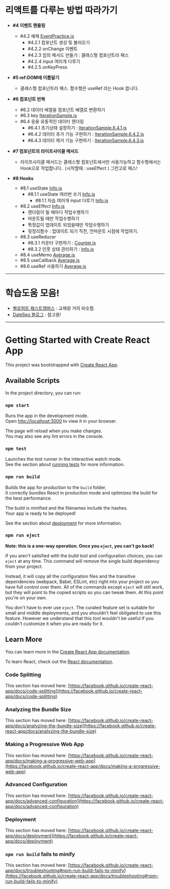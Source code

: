 # 리액트를 다루는 방법 따라가기

<!--  2023-01-06 20:29 banghg  -->

- **#4 이벤트 핸들링**
  - #4.2 예제 [EventPractice.js](./src/EventPractice.js)
    - #4.2.1 컴포넌트 생성 및 불러오기
    - #4.2.2 onChange 이벤트
    - #4.2.3 임의 메서드 만들기 : 클래스형 컴포넌트라 패스
    - #4.2.4 input 여러개 다루기
    - #4.2.5 onKeyPress

- **#5 ref:DOM에 이름달기**
  - 클래스형 컴포넌트라 패스. 함수형은 useRef 라는 Hook 씁니다.

- **#6 컴포넌트 반복**
  - #6.2 데이터 배열을 컴포넌트 배열로 변환하기 
  - #6.3 key [IterationSample.js](./src/IterationSample.js)
  - #6.4 응용 유동적인 데이터 렌더링 
    - #6.4.1 초기상태 설정하기 : [IterationSample.6.4.1.js](./src/IterationSample.6.4.1.js)
    - #6.4.2 데이터 추가 기능 구현하기 : [IterationSample.6.4.2.js](./src/IterationSample.6.4.2.js)
    - #6.4.3 데이터 제거 기능 구현하기 : [IterationSample.6.4.3.js](./src/IterationSample.6.4.3.js)

- **#7 컴포넌트의 라이프사이클 메서드**
  - 라이프사이클 메서드는 클래스형 컴포넌트에서만 사용가능하고 함수형에서는 Hook으로 작업합니다.. (시작할때 : useEffect ) 그런고로 패스!


- **#8 Hooks**
  - #8.1 useState [Info.js](./src/Info.js)
    - #8.1.1 useState 여러번 쓰기  [Info.js](./src/Info.useState.js)
      - #8.1.1 자습 여러개 input 다루기  [Info.js](./src/Info.useState.several.js)
  - #8.2 useEffect [Info.js](./src/Info.useEffect.js)
    - 렌더링이 될 때마다 작업수행하기
    - 마운트될 때만 작업수행하기
    - 특정값이 업데이트 되었을때만 작업수행하기
    - 뒷정리함수 : 업데이트 되기 직전, 언마운트 시점에 작업하기.
  - #8.3 useReducer
    - #8.3.1 카운터 구현하기 : [Counter.js](./src/Counter.useReduce.js)
    - #8.3.2 인풋 상태 관리하기 : [Info.js](./src/Info.useReduce.8.3.2.js)
  - #8.4 useMemo [Average.js](./src/Average.js)
  - #8.5 useCallback [Average.js](./src/Average.callback.js)
  - #8.6 useRef 사용하기 [Average.js](./src/Average.useRef.js)


-------------------

# 학습도움 모음!
- [벨로퍼트 패스트캠퍼스](https://react.vlpt.us/basic/20-useReducer.html) : 교재랑 거의 비슷함.
- [DaleSeo 블로그](https://www.daleseo.com/react-hooks-use-reducer/) : 참고용!



-------------------
# Getting Started with Create React App

This project was bootstrapped with [Create React App](https://github.com/facebook/create-react-app).

## Available Scripts

In the project directory, you can run:

### `npm start`

Runs the app in the development mode.\
Open [http://localhost:3000](http://localhost:3000) to view it in your browser.

The page will reload when you make changes.\
You may also see any lint errors in the console.

### `npm test`

Launches the test runner in the interactive watch mode.\
See the section about [running tests](https://facebook.github.io/create-react-app/docs/running-tests) for more information.

### `npm run build`

Builds the app for production to the `build` folder.\
It correctly bundles React in production mode and optimizes the build for the best performance.

The build is minified and the filenames include the hashes.\
Your app is ready to be deployed!

See the section about [deployment](https://facebook.github.io/create-react-app/docs/deployment) for more information.

### `npm run eject`

**Note: this is a one-way operation. Once you `eject`, you can't go back!**

If you aren't satisfied with the build tool and configuration choices, you can `eject` at any time. This command will remove the single build dependency from your project.

Instead, it will copy all the configuration files and the transitive dependencies (webpack, Babel, ESLint, etc) right into your project so you have full control over them. All of the commands except `eject` will still work, but they will point to the copied scripts so you can tweak them. At this point you're on your own.

You don't have to ever use `eject`. The curated feature set is suitable for small and middle deployments, and you shouldn't feel obligated to use this feature. However we understand that this tool wouldn't be useful if you couldn't customize it when you are ready for it.

## Learn More

You can learn more in the [Create React App documentation](https://facebook.github.io/create-react-app/docs/getting-started).

To learn React, check out the [React documentation](https://reactjs.org/).

### Code Splitting

This section has moved here: [https://facebook.github.io/create-react-app/docs/code-splitting](https://facebook.github.io/create-react-app/docs/code-splitting)

### Analyzing the Bundle Size

This section has moved here: [https://facebook.github.io/create-react-app/docs/analyzing-the-bundle-size](https://facebook.github.io/create-react-app/docs/analyzing-the-bundle-size)

### Making a Progressive Web App

This section has moved here: [https://facebook.github.io/create-react-app/docs/making-a-progressive-web-app](https://facebook.github.io/create-react-app/docs/making-a-progressive-web-app)

### Advanced Configuration

This section has moved here: [https://facebook.github.io/create-react-app/docs/advanced-configuration](https://facebook.github.io/create-react-app/docs/advanced-configuration)

### Deployment

This section has moved here: [https://facebook.github.io/create-react-app/docs/deployment](https://facebook.github.io/create-react-app/docs/deployment)

### `npm run build` fails to minify

This section has moved here: [https://facebook.github.io/create-react-app/docs/troubleshooting#npm-run-build-fails-to-minify](https://facebook.github.io/create-react-app/docs/troubleshooting#npm-run-build-fails-to-minify)

